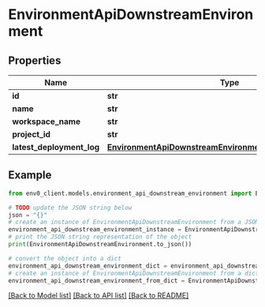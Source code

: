 # EnvironmentApiDownstreamEnvironment


## Properties

Name | Type | Description | Notes
------------ | ------------- | ------------- | -------------
**id** | **str** |  | 
**name** | **str** |  | 
**workspace_name** | **str** |  | 
**project_id** | **str** |  | 
**latest_deployment_log** | [**EnvironmentApiDownstreamEnvironmentLatestDeploymentLog**](EnvironmentApiDownstreamEnvironmentLatestDeploymentLog.md) |  | 

## Example

```python
from env0_client.models.environment_api_downstream_environment import EnvironmentApiDownstreamEnvironment

# TODO update the JSON string below
json = "{}"
# create an instance of EnvironmentApiDownstreamEnvironment from a JSON string
environment_api_downstream_environment_instance = EnvironmentApiDownstreamEnvironment.from_json(json)
# print the JSON string representation of the object
print(EnvironmentApiDownstreamEnvironment.to_json())

# convert the object into a dict
environment_api_downstream_environment_dict = environment_api_downstream_environment_instance.to_dict()
# create an instance of EnvironmentApiDownstreamEnvironment from a dict
environment_api_downstream_environment_from_dict = EnvironmentApiDownstreamEnvironment.from_dict(environment_api_downstream_environment_dict)
```
[[Back to Model list]](../README.md#documentation-for-models) [[Back to API list]](../README.md#documentation-for-api-endpoints) [[Back to README]](../README.md)



